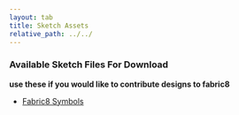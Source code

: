 ```yaml
---
layout: tab
title: Sketch Assets
relative_path: ../../
---
```


### Available Sketch Files For Download
**use these if you would like to contribute designs to fabric8**

<ul>
  <li>
    <a href="{{ page.relative_path }}src/docs/designs/assets/Fabric8_Symbols.sketch %}">Fabric8 Symbols</a>
  </li>
</ul>
